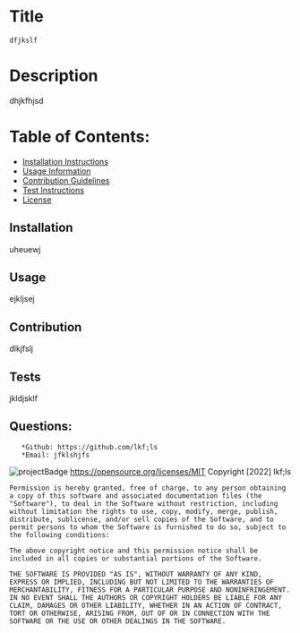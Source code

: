 
  # Title 
    dfjkslf
  # Description
   dhjkfhjsd
  # Table of Contents: <br> 
   * [Installation Instructions](#installation)
   * [Usage Information](#usage)
   * [Contribution Guidelines](#contribution)
   * [Test Instructions](#tests)
   * [License](#license) 
  ## Installation 
   uheuewj
  ## Usage 
  ejkljsej
  ## Contribution 
  dlkjfslj
  ## Tests
   jkldjsklf
  ## Questions: <br> 
       *Github: https://github.com/lkf;ls
       *Email: jfklshjfs
  ![projectBadge](https://img.shields.io/badge/license-MIT-blue)
  https://opensource.org/licenses/MIT
  Copyright [2022] lkf;ls

    Permission is hereby granted, free of charge, to any person obtaining a copy of this software and associated documentation files (the "Software"), to deal in the Software without restriction, including without limitation the rights to use, copy, modify, merge, publish, distribute, sublicense, and/or sell copies of the Software, and to permit persons to whom the Software is furnished to do so, subject to the following conditions:
    
    The above copyright notice and this permission notice shall be included in all copies or substantial portions of the Software.
    
    THE SOFTWARE IS PROVIDED "AS IS", WITHOUT WARRANTY OF ANY KIND, EXPRESS OR IMPLIED, INCLUDING BUT NOT LIMITED TO THE WARRANTIES OF MERCHANTABILITY, FITNESS FOR A PARTICULAR PURPOSE AND NONINFRINGEMENT. IN NO EVENT SHALL THE AUTHORS OR COPYRIGHT HOLDERS BE LIABLE FOR ANY CLAIM, DAMAGES OR OTHER LIABILITY, WHETHER IN AN ACTION OF CONTRACT, TORT OR OTHERWISE, ARISING FROM, OUT OF OR IN CONNECTION WITH THE SOFTWARE OR THE USE OR OTHER DEALINGS IN THE SOFTWARE.
